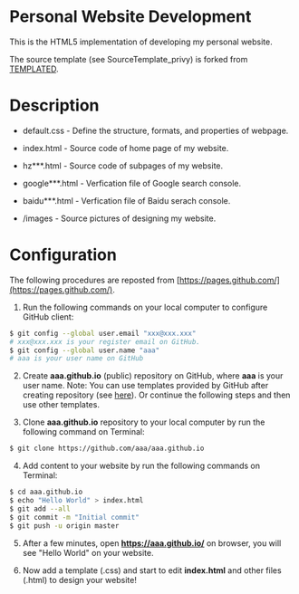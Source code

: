 # Personal Website Development

This is the HTML5 implementation of developing my personal website. 

The source template (see SourceTemplate_privy) is forked from [TEMPLATED](http://templated.co).

# Description

* default.css     -  Define the structure, formats, and properties of webpage.

* index.html      -  Source code of home page of my website.

* hz***.html      -  Source code of subpages of my website.

* google***.html  -  Verfication file of Google search console.

* baidu***.html   -  Verfication file of Baidu serach console.

* /images         -  Source pictures of designing my website.

# Configuration

The following procedures are reposted from [https://pages.github.com/](https://pages.github.com/).

1. Run the following commands on your local computer to configure GitHub client:
```bash
$ git config --global user.email "xxx@xxx.xxx"
# xxx@xxx.xxx is your register email on GitHub.
$ git config --global user.name "aaa"
# aaa is your user name on GitHub
```

2. Create __aaa.github.io__ (public) repository on GitHub, where __aaa__ is your user name. Note: You can use templates provided by GitHub after creating repository (see [here](https://blog.csdn.net/renfufei/article/details/37725057)). Or continue the following steps and then use other templates.

3. Clone __aaa.github.io__ repository to your local computer by run the following command on Terminal:
```bash
$ git clone https://github.com/aaa/aaa.github.io
```

4. Add content to your website by run the following commands on Terminal:
```bash
$ cd aaa.github.io
$ echo "Hello World" > index.html
$ git add --all
$ git commit -m "Initial commit"
$ git push -u origin master
```

5. After a few minutes, open __https://aaa.github.io/__ on browser, you will see "Hello World" on your website.

6. Now add a template (.css) and start to edit __index.html__ and other files (.html) to design your website!
